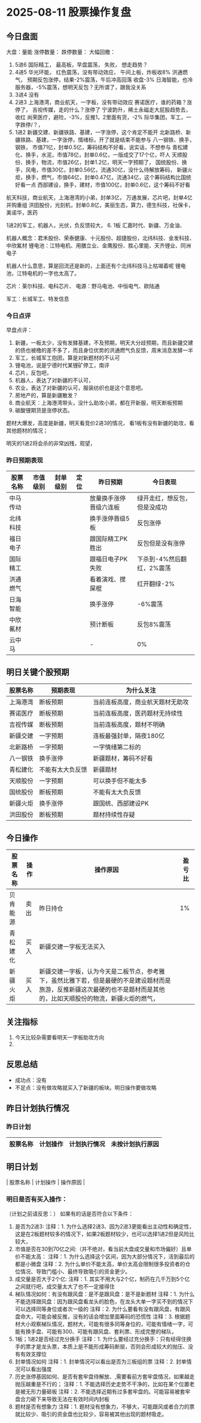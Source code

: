 # 2025-08-11 股票操作复盘

## 今日盘面
大盘：量能
涨停数量：
跌停数量：
大幅回撤：

1. 5进6
国际精工， 最高板，早盘震荡， 失败， 想走趋势？
2. 4进5
华光环能， 红色震荡，没有带动效应， 午间上板，炸板收8%
洪通燃气， 预期反包涨停，结果-2%震荡，午后冲高回落 收盘-3%
日海智能，也冷服务器，-5%震荡，想明天反包？无所谓了，跟我没关系
3. 3进4 没有
4. 2进3 
上海港湾，商业航天，一字板，没有带动效应
赛诺医疗，谁的药箱？涨停了，
吉视传媒，走的什么？涨停了
宁波韵升，稀土永磁走大屁股趋势去， 收红
尚荣医疗，避险，-3%，反推1，2里面有货，-2%
际华集团，军工，一字跌停/？，
5. 1进2
新疆交建、新疆铁路、基建，一字涨停，这个肯定不能开
北新路桥、新疆铁路、基建，一字涨停，情绪标，开了就是结束不能参与
八一钢铁、换手，钢铁， 市值71亿，封单0.5亿，筹码结构不好看，说实话，不想参与
青松建化、换手，水泥，市值78亿，封单0.6亿，一版成交了17个亿，吓人
天顺股份、换手，物流，市值26亿，封单1.2亿，明天一字预期了，
国统股份、换手，风电，市值30亿，封单0.56亿，流通30亿，没什么待解放筹码，
新疆火炬，换手，燃气，市值64亿，封单0.47亿，流通34亿，这个筹码结构比国统好看一点
西部建设，换手，建材，市值100亿，封单0.6亿，这个筹码不好看

航天科技，商业航天，上海港湾的小弟，封单3亿，
万通发展，芯片吧，封单4亿并购重组
洪田股份，光刻机，封单0.8亿，美丽生态，算力，德生科技，社保卡，美诺华，医药

1进2的军工，机器人，光伏，负反馈较大，
6. 1板
汇嘉时代、新疆、万金油、

机器人概念：君禾股份、荣泰健康、十元股份、超捷股份，北纬科技、金发科技、中欣氟材
锂电池：江特电机、用膳立业、金鹰股份、胜心里能、天齐锂业、同洲电子

机器人什么意思，算是回流还是新的，上面还有个北纬科技马上枯竭着呢
锂电池，江特电机的一字也太高了。


芯片：莱尔科技、电科芯片、
电源：野马电池、中恒电气、欧陆通

军工：长城军工、特发信息



### 今日点评
早盘点评：
1. 新疆，一板太少，没有发酵基建，不及预期，明天大分歧预期，而且新疆交建的债也被橹的差不多了，而且身位优势的洪通燃气负反馈，周末消息发酵一半
2. 军工，长城军工抱团，算是对新题材的不认可
3. 锂电池，说是宁德时代某锂矿停工，南评
4. 芯片，反包吧，
5. 机器人，表达了对新疆的不认可，
6. 农业，表达了对新疆的认可，服装纺织也是这个意思吧。
7. 房地产的，算是新疆散发？
8. 商业航天：上海港湾带头，没什么助攻小弟，都在开新服，明天断板预期
9. 碳酸锂期货是涨停状态。

题材大爆发，高度是新疆，明天看竞价2进3的情况， 看1板有没有新疆的助攻，看其他题材的情况；

明天的1进2将会杀的非常凶残，观望，

### 昨日预期表现

| 股票名称 | 市值级别 | 封单级别 | 定位 | 昨日预期 | 今日表现 |
|---------|----------|----------|------|----------|----------|
| 中马传动 |          |          |      | 放量换手涨停晋级六连板 | 绿开走红，想反包，但是没成功 |
| 北纬科技 |          |          |      | 换手涨停晋级5板 | 反包涨停 |
| 福日电子 |          |          |      | 跟国际精工PK胜出 | 反包但是没有涨停 |
| 国际精工 |          |          |      | 跟福日电子PK失败 | 下杀到-4%然后翻红，2%震荡 |
| 洪通燃气 |          |          |      | 看着演戏、搅屎棍 | 红开翻绿-2% |
| 日海智能 |          |          |      | 换手涨停 | -6%震荡 |
| 中欣氟材 |          |          |      | 预计断板 | 反包8%震荡 |
| 云中马   |          |          |      | - | 0% |

## 明日关键个股预期
| 股票名称 | 预期表现 | 为什么关注 |
|---------|----------|------------|
| 上海港湾 | 断板预期 | 当前连板高度，商业航天题材无助攻 |
| 赛诺医疗 | 断板预期 | 当前连板高度，医药题材无持续性 |
| 吉视传媒 | 断板预期 | 当前连板高度，题材不明确 |
| 新疆交建 | 一字预期 | 连板最强封单，隔夜180亿 |
| 北新路桥 | 一字预期 | 一字情绪第二标的 |
| 八一钢铁 | 换手涨停 | 新疆题材，筹码不好看 |
| 青松建化 | 不能有太大负反馈 | 新疆题材 |
| 天顺股份 | 一字预期 | 可以换手但不能太多 |
| 国统股份 | 断板预期 | 不能有太大负反馈 |
| 新疆火炬 | 换手涨停 | 跟国统、西部建设PK |
| 洪田股份 | 断板预期 | 题材持续性存疑 |

## 今日操作

| 股票名称 | 操作 | 操作原因 | 盈亏比 |
|---------|------|----------|--------|
| 贝肯能源 | 卖出 | 昨日持仓 | 1% |
| 青松建化 | 买入 | 新疆交建一字板无法买入 |
| 新疆火炬 | 买入 | 新疆交建一字板，认为今天是二板节点，参考雅下，虽然比雅下若，但是最硬的不是建设题材而是旅游，反推新疆这次最硬的也不是题材而是其他的，比如天顺股份的物流，新疆火炬的燃气，||

## 关注指标
1. 今天比较杂需要看明天一字板助攻方向
2. 

## 反思总结
- 成功点：没有
- 不足点：没有做攻略就买入了新疆的板块。明日操作要做攻略

## 昨日计划执行情况
### 昨日计划

| 股票名称 | 计划操作 | 计划执行情况 | 未按计划执行原因 |
|---------|----------|--------------|------------------|

## 明日计划
| 股票名称 | 计划操作 | 操作原因 |

### 明日是否有买入操作：
（计划之前请反思：）
如果有的话是否符合以下条件：
1. 是否为2进3:
   注释：1. 为什么选择2进3、因为2进3更能看出主动性和确定性，这是在2板题材较多的情况下，如果2板题材较少，也可以选择1进2但是风险比较大，
2. 市值是否在30到70亿之间:（并不绝对，看当前大盘成交量和市场偏好）且单价不能太高：
   注释：1. 为什么选择这个区间，因为大部分情况下，活到最后的都是小微盘
   注释：2. 为什么单价不能太高，单价太高会限制很多投资者的仓位情况、导致门槛小、最终导致吸引的资金更少。
3. 成交量是否大于2个亿:
   注释：1. 其实不用大与2个亿，制药在几千万到5个亿之间就行吧，成交量太大了也不一定接得住
4. 梯队情况如何：有没有跟风盘：是不是跟风盘：是不是新题材
   注释：1. 为什么不能选择跟风盘：因为跟风盘看龙头的脸色，在龙头大单一字买不到的情况下可以选择同等身位或者次一级的
   注释：2. 为什么要看有没有跟风盘，有跟风盘命大，可能会被反推，没有的话会增加里面筹码的恐慌性
   注释：3. 根据题材大小观察梯队情况，题材大，可能有很多同等身位的，可能有情绪一字，可能有换手盘、可能有300、可能有跟风盘、套利票、形成完整的梯队，
5. 1板；1进2是否经过充分换手
   注释：1. 为什么要经过充分换手：只有经得住换手的票才是龙头票，本质上是不能形成筹码断层，否则会形成较大的抛压、没有有效支撑位
6. 封单情况如何
   注释：1. 封单情况可以看出是否为三板组的票
   注释：2. 封单情况可以看出强度
7. 历史涨停基因如何、是否有套牢盘待解放、,需要看前方套牢盘情况，如果越走抛压越重是不行的；
   注释：1. 不能选择历史走势不干净的，比如在某个位置老是被无形力量砸板
   注释：2. 不能选择近期有过多套牢盘的。可能容易被套牢盘合力砸下来导致无法在有效时间内封板
8. 题材是否有想象力
   注释：1. 题材没有想象力，不够大，可能跟风或者合力的票就比较少、吸引的资金盘也比较少，容易被其他出现的题材吸走。

